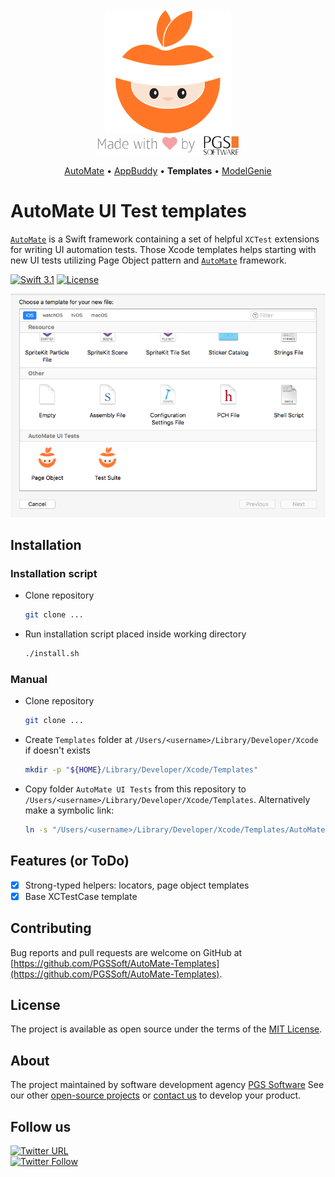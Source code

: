 <div align="center">
    <img src="assets/logo.png" alt="AutoMate, made by PGS Software" />
    <br />
    <img src="assets/made-with-love-by-PGS.png" />
    <p>
      <a href="https://github.com/PGSSoft/AutoMate">AutoMate</a> &bull;
      <a href="https://github.com/PGSSoft/AutoMate-AppBuddy">AppBuddy</a> &bull;
      <b>Templates</b> &bull;
      <a href="https://github.com/PGSSoft/AutoMate-ModelGenie">ModelGenie</a>
    </p>
</div>

# AutoMate UI Test templates

[`AutoMate`](https://github.com/PGSSoft/AutoMate) is a Swift framework containing a set of helpful `XCTest` extensions for writing UI automation tests. Those Xcode templates helps starting with new UI tests utilizing Page Object pattern and [`AutoMate`](https://github.com/PGSSoft/AutoMate) framework.

[![Swift 3.1](https://img.shields.io/badge/Swift-3.1-orange.svg?style=flat)](https://swift.org)
[![License](https://img.shields.io/github/license/PGSSoft/AutoMate-Templates.svg)](https://github.com/PGSSoft/AutoMate-Templates/blob/master/LICENSE)

![Templates](assets/templates.png)

## Installation

### Installation script

- Clone repository <repo path>

    ```bash
    git clone ...
    ```

- Run installation script placed inside working directory

    ```bash
    ./install.sh
    ```

### Manual

- Clone repository <repo path>

    ```bash
    git clone ...
    ```

- Create `Templates` folder at `/Users/<username>/Library/Developer/Xcode` if doesn't exists

    ```bash
    mkdir -p "${HOME}/Library/Developer/Xcode/Templates"
    ```

- Copy folder `AutoMate UI Tests` from this repository to `/Users/<username>/Library/Developer/Xcode/Templates`. Alternatively make a symbolic link:

    ```bash
    ln -s "/Users/<username>/Library/Developer/Xcode/Templates/AutoMate UI Tests" "/full/path/to/repository/working/copy/AutoMate UI Tests"
    ```

## Features (or ToDo)

- [x] Strong-typed helpers: locators, page object templates
- [x] Base XCTestCase template

## Contributing

Bug reports and pull requests are welcome on GitHub at [https://github.com/PGSSoft/AutoMate-Templates](https://github.com/PGSSoft/AutoMate-Templates).

## License

The project is available as open source under the terms of the [MIT License](http://opensource.org/licenses/MIT).

## About
The project maintained by software development agency [PGS Software](https://www.pgs-soft.com)
See our other [open-source projects](https://github.com/PGSSoft) or [contact us](https://www.pgs-soft.com/contact-us) to develop your product.

## Follow us

[![Twitter URL](https://img.shields.io/twitter/url/http/shields.io.svg?style=social)](https://twitter.com/intent/tweet?text=https://github.com/PGSSoft/AutoMate-Templates)  
[![Twitter Follow](https://img.shields.io/twitter/follow/pgssoftware.svg?style=social&label=Follow)](https://twitter.com/pgssoftware)
